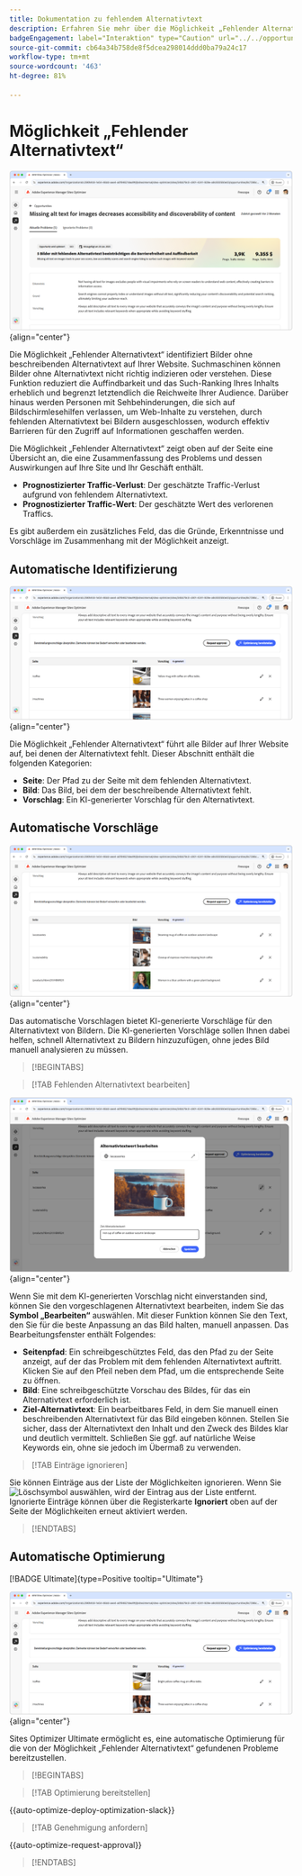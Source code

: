 ```yaml
---
title: Dokumentation zu fehlendem Alternativtext
description: Erfahren Sie mehr über die Möglichkeit „Fehlender Alternativtext“ und darüber, wie Sie sie zur Verbesserung der Interaktion auf Ihrer Website verwenden können.
badgeEngagement: label="Interaktion" type="Caution" url="../../opportunity-types/engagement.md" tooltip="Interaktion"
source-git-commit: cb64a34b758de8f5dcea298014ddd0ba79a24c17
workflow-type: tm+mt
source-wordcount: '463'
ht-degree: 81%

---
```



# Möglichkeit „Fehlender Alternativtext“

![Möglichkeit „Fehlender Alternativtext“](./assets/missing-alt-text/hero.png){align="center"}

Die Möglichkeit „Fehlender Alternativtext“ identifiziert Bilder ohne beschreibenden Alternativtext auf Ihrer Website. Suchmaschinen können Bilder ohne Alternativtext nicht richtig indizieren oder verstehen. Diese Funktion reduziert die Auffindbarkeit und das Such-Ranking Ihres Inhalts erheblich und begrenzt letztendlich die Reichweite Ihrer Audience. Darüber hinaus werden Personen mit Sehbehinderungen, die sich auf Bildschirmlesehilfen verlassen, um Web-Inhalte zu verstehen, durch fehlenden Alternativtext bei Bildern ausgeschlossen, wodurch effektiv Barrieren für den Zugriff auf Informationen geschaffen werden.

Die Möglichkeit „Fehlender Alternativtext“ zeigt oben auf der Seite eine Übersicht an, die eine Zusammenfassung des Problems und dessen Auswirkungen auf Ihre Site und Ihr Geschäft enthält.

* **Prognostizierter Traffic-Verlust**: Der geschätzte Traffic-Verlust aufgrund von fehlendem Alternativtext.
* **Prognostizierter Traffic-Wert**: Der geschätzte Wert des verlorenen Traffics.

Es gibt außerdem ein zusätzliches Feld, das die Gründe, Erkenntnisse und Vorschläge im Zusammenhang mit der Möglichkeit anzeigt.

## Automatische Identifizierung

![Automatisches Identifizieren von fehlendem Alternativtext](./assets/missing-alt-text/auto-identify.png){align="center"}

Die Möglichkeit „Fehlender Alternativtext“ führt alle Bilder auf Ihrer Website auf, bei denen der Alternativtext fehlt. Dieser Abschnitt enthält die folgenden Kategorien:

* **Seite**: Der Pfad zu der Seite mit dem fehlenden Alternativtext.
* **Bild**: Das Bild, bei dem der beschreibende Alternativtext fehlt.
* **Vorschlag**: Ein KI-generierter Vorschlag für den Alternativtext. 

## Automatische Vorschläge

![Automatische Vorschläge für fehlenden Alternativtext](./assets/missing-alt-text/auto-suggest.png){align="center"}

Das automatische Vorschlagen bietet KI-generierte Vorschläge für den Alternativtext von Bildern. Die KI-generierten Vorschläge sollen Ihnen dabei helfen, schnell Alternativtext zu Bildern hinzuzufügen, ohne jedes Bild manuell analysieren zu müssen.

>[!BEGINTABS]

>[!TAB Fehlenden Alternativtext bearbeiten]

![Fehlenden Alternativtext bearbeiten](./assets/missing-alt-text/edit-alt-text-value.png){align="center"}

Wenn Sie mit dem KI-generierten Vorschlag nicht einverstanden sind, können Sie den vorgeschlagenen Alternativtext bearbeiten, indem Sie das **Symbol „Bearbeiten“** auswählen. Mit dieser Funktion können Sie den Text, den Sie für die beste Anpassung an das Bild halten, manuell anpassen. Das Bearbeitungsfenster enthält Folgendes:

* **Seitenpfad**: Ein schreibgeschütztes Feld, das den Pfad zu der Seite anzeigt, auf der das Problem mit dem fehlenden Alternativtext auftritt. Klicken Sie auf den Pfeil neben dem Pfad, um die entsprechende Seite zu öffnen.
* **Bild**: Eine schreibgeschützte Vorschau des Bildes, für das ein Alternativtext erforderlich ist.
* **Ziel-Alternativtext**: Ein bearbeitbares Feld, in dem Sie manuell einen beschreibenden Alternativtext für das Bild eingeben können. Stellen Sie sicher, dass der Alternativtext den Inhalt und den Zweck des Bildes klar und deutlich vermittelt. Schließen Sie ggf. auf natürliche Weise Keywords ein, ohne sie jedoch im Übermaß zu verwenden.

>[!TAB Einträge ignorieren]

Sie können Einträge aus der Liste der Möglichkeiten ignorieren. Wenn Sie ![Löschsymbol](https://spectrum.adobe.com/static/icons/ui_18/CrossSize500.svg) auswählen, wird der Eintrag aus der Liste entfernt. Ignorierte Einträge können über die Registerkarte **Ignoriert** oben auf der Seite der Möglichkeiten erneut aktiviert werden.

>[!ENDTABS]

## Automatische Optimierung

[!BADGE Ultimate]{type=Positive tooltip="Ultimate"}

![Automatisches Optimieren von fehlendem Alternativtext](./assets/missing-alt-text/auto-optimize.png){align="center"}

Sites Optimizer Ultimate ermöglicht es, eine automatische Optimierung für die von der Möglichkeit „Fehlender Alternativtext“ gefundenen Probleme bereitzustellen.<!--- TBD-need more in-depth and opportunity specific information here. What does the auto-optimization do?-->

>[!BEGINTABS]

>[!TAB Optimierung bereitstellen]

{{auto-optimize-deploy-optimization-slack}}

>[!TAB Genehmigung anfordern]

{{auto-optimize-request-approval}}

>[!ENDTABS]
